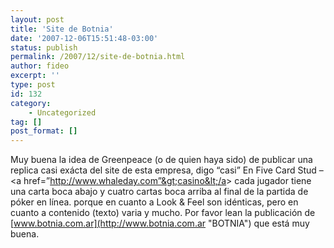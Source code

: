 ```yaml
---
layout: post
title: 'Site de Botnia'
date: '2007-12-06T15:51:48-03:00'
status: publish
permalink: /2007/12/site-de-botnia.html
author: fideo
excerpt: ''
type: post
id: 132
category:
    - Uncategorized
tag: []
post_format: []
---
```

Muy buena la idea de Greenpeace (o de quien haya sido) de publicar una replica casi exácta del site de esta empresa, digo “casi” En Five Card Stud – &lt;a href=”http://www.whaleday.com”&gt;casino&lt;/a&gt; cada jugador tiene una carta boca abajo y cuatro cartas boca arriba al final de la partida de póker en línea. porque en cuanto a Look &amp; Feel son idénticas, pero en cuanto a contenido (texto) varia y mucho. Por favor lean la publicación de [www.botnia.com.ar](http://www.botnia.com.ar "BOTNIA") que está muy buena.
